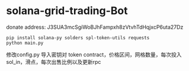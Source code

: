 ﻿# solana-grid-trading-Bot
donate address: J3SUA3mcSgiWoBJhFampxh8zVtvhTdHqjxcP6uta27Dz
```
pip install solana-py solders spl-token-utils requests
python main.py
```
修改config.py
导入密钥对 
token contract，价格区间，网格数量，每次投入sol_in，滑点，每次出售比例以及更新rpc
